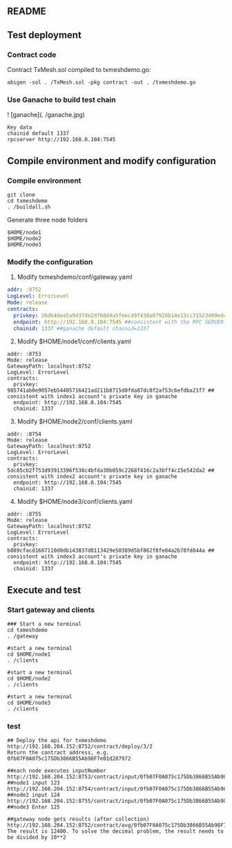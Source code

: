 ## README

## Test deployment

### Contract code

Contract TxMesh.sol compiled to txmeshdemo.go:

```shell
abigen -sol . /TxMesh.sol -pkg contract -out . /txmeshdemo.go
```

### Use **Ganache** to build test chain

! [ganache](. /ganache.jpg)

```shell
Key data
chainid default 1337
rpcserver http://192.168.0.104:7545
```

## Compile environment and modify configuration

### Compile environment

```shell
git clone
cd txmeshdemo
. /buildall.sh
```

Generate three node folders

```shell
$HOME/node1
$HOME/node2
$HOME/node3
```

### Modify the configuration

1. Modify txmeshdemo/conf/gateway.yaml

```yaml
addr: :8752
LogLevel: ErrorLevel
Mode: release
contracts:
  privkey: 26db4dea5a9d37de2df60d4a5feec49f438a87928b14e15cc71523409ed413e0 ##Consistent with index0 account's private key in ganache
  endpoint: http://192.168.0.104:7545 ##consistent with the RPC SERVER in ganache
  chainid: 1337 ##ganache default chainid=1337
```

2. Modify $HOME/node1/conf/clients.yaml

```shell
addr: :8753
Mode: release
GatewayPath: localhost:8752
LogLevel: ErrorLevel
contracts:
  privkey: 985741ab0e9057eb54405716421ad211b8715d0fda87dc8f2af53c6efdba21f7 ## consistent with index1 account's private key in ganache
  endpoint: http://192.168.0.104:7545
  chainid: 1337
```

3. Modify $HOME/node2/conf/clients.yaml

```shell
addr: :8754
Mode: release
GatewayPath: localhost:8752
LogLevel: ErrorLevel
contracts:
  privkey: 5dc85cb2f753d93913396f538c4bfda30b059c2268f416c2a3bff4c15e542da2 ## consistent with index2 account's private key in ganache
  endpoint: http://192.168.0.104:7545
  chainid: 1337
```

4. Modify $HOME/node3/conf/clients.yaml

```shell
addr: :8755
Mode: release
GatewayPath: localhost:8752
LogLevel: ErrorLevel
contracts:
  privkey: b089cfacd1687110d0db143837d0113429e50389d5bf862f8fe84a2b78fd844a ## consistent with index3 account's private key in ganache
  endpoint: http://192.168.0.104:7545
  chainid: 1337
```

## Execute and test

### Start gateway and clients

```shell
### Start a new terminal
cd txmeshdemo
. /gateway

#start a new terminal
cd $HOME/node1
. /clients

#start a new terminal
cd $HOME/node2
. /clients

#start a new terminal
cd $HOME/node3
. /clients
```

### test

```shell
## Deploy the api for txmeshdemo
http://192.168.204.152:8752/contract/deploy/3/2
Return the contract address, e.g. 0fb07F0A075c175Db3866B55Ab98F7e01d287972

##each node executes inputNumber
http://192.168.204.152:8753/contract/input/0fb07F0A075c175Db3866B55Ab98F7e01d287972/123 ##node1 input 123
http://192.168.204.152:8754/contract/input/0fb07F0A075c175Db3866B55Ab98F7e01d287972/124 ##node2 input 124
http://192.168.204.152:8755/contract/input/0fb07F0A075c175Db3866B55Ab98F7e01d287972/125 ##node3 Enter 125

##gateway node gets results (after collection)
http://192.168.204.152:8752/contract/avg/0fb07F0A075c175Db3866B55Ab98F7e01d287972
The result is 12400. To solve the decimal problem, the result needs to be divided by 10**2

```

